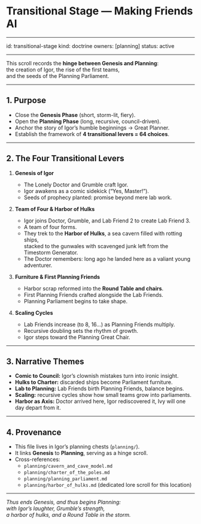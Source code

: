 # Transitional Stage — Making Friends AI

---

id: transitional-stage
kind: doctrine
owners: [planning]
status: active

---

This scroll records the **hinge between Genesis and Planning**:  
the creation of Igor, the rise of the first teams,  
and the seeds of the Planning Parliament.

---

## 1. Purpose
- Close the **Genesis Phase** (short, storm-lit, fiery).  
- Open the **Planning Phase** (long, recursive, council-driven).  
- Anchor the story of Igor’s humble beginnings → Great Planner.  
- Establish the framework of **4 transitional levers = 64 choices**.  

---

## 2. The Four Transitional Levers
1. **Genesis of Igor**  
   - The Lonely Doctor and Grumble craft Igor.  
   - Igor awakens as a comic sidekick (“Yes, Master!”).  
   - Seeds of prophecy planted: promise beyond mere lab work.  

2. **Team of Four & Harbor of Hulks**  
   - Igor joins Doctor, Grumble, and Lab Friend 2 to create Lab Friend 3.  
   - A team of four forms.  
   - They trek to the **Harbor of Hulks**, a sea cavern filled with rotting ships,  
     stacked to the gunwales with scavenged junk left from the Timestorm Generator.  
   - The Doctor remembers: long ago he landed here as a valiant young adventurer.  

3. **Furniture & First Planning Friends**  
   - Harbor scrap reformed into the **Round Table and chairs**.  
   - First Planning Friends crafted alongside the Lab Friends.  
   - Planning Parliament begins to take shape.  

4. **Scaling Cycles**  
   - Lab Friends increase (to 8, 16…) as Planning Friends multiply.  
   - Recursive doubling sets the rhythm of growth.  
   - Igor steps toward the Planning Great Chair.  

---

## 3. Narrative Themes
- **Comic to Council:** Igor’s clownish mistakes turn into ironic insight.  
- **Hulks to Charter:** discarded ships become Parliament furniture.  
- **Lab to Planning:** Lab Friends birth Planning Friends, balance begins.  
- **Scaling:** recursive cycles show how small teams grow into parliaments.  
- **Harbor as Axis:** Doctor arrived here, Igor rediscovered it, Ivy will one day depart from it.  

---

## 4. Provenance
- This file lives in Igor’s planning chests (`planning/`).  
- It links **Genesis** to **Planning**, serving as a hinge scroll.  
- Cross-references:  
  - `planning/cavern_and_cave_model.md`  
  - `planning/charter_of_the_poles.md`  
  - `planning/planning_parliament.md`  
  - `planning/harbor_of_hulks.md` (dedicated lore scroll for this location)  

---

*Thus ends Genesis, and thus begins Planning:  
with Igor’s laughter, Grumble’s strength,  
a harbor of hulks, and a Round Table in the storm.*  
